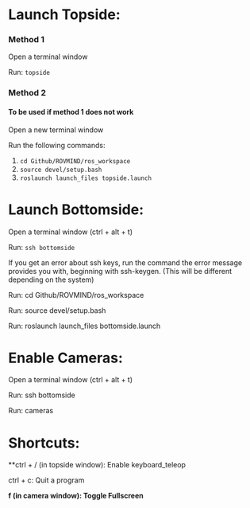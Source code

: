 # Launch Topside:

### Method 1

Open a terminal window

Run: `topside`

### Method 2
#### To be used if method 1 does not work

Open a new terminal window

Run the following commands:
1. `cd Github/ROVMIND/ros_workspace`
2. `source devel/setup.bash`
3. `roslaunch launch_files topside.launch`

# Launch Bottomside:

Open a terminal window (ctrl + alt + t)

Run: `ssh bottomside`

If you get an error about ssh keys, run the command the error message provides you with, beginning with ssh-keygen. (This will be different depending on the system)

Run: cd Github/ROVMIND/ros_workspace

Run: source devel/setup.bash

Run: roslaunch launch_files bottomside.launch

# Enable Cameras:

Open a terminal window (ctrl + alt + t)

Run: ssh bottomside

Run: cameras

# Shortcuts:

**ctrl + / (in topside window): Enable keyboard_teleop

ctrl + c: Quit a program

**f (in camera window): Toggle Fullscreen**

